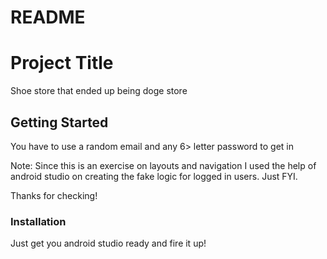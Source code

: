 # README

# Project Title

Shoe store that ended up being doge store

## Getting Started


You have to use a random email and any 6> letter password to get in

Note: Since this is an exercise on layouts and navigation I used the help of android studio on creating the fake logic for logged in users. Just FYI.

Thanks for checking!


### Installation

Just get you android studio ready and fire it up!